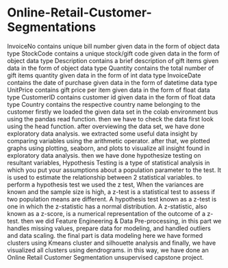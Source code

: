 # Online-Retail-Customer-Segmentations
InvoiceNo contains unique bill number given data in the form of object data type StockCode contains a unique stock/gift code given data in the form of object data type Description contains a brief description of gift items given data in the form of object data type Quantity contains the total number of gift items quantity given data in the form of int data type InvoiceDate contains the date of purchase given data in the form of datetime data type UnitPrice contains gift price per item given data in the form of float data type CustomerID contains customer id given data in the form of float data type Country contains the respective country name belonging to the customer firstly we loaded the given data set in the colab environment bus using the pandas read function. then we have to check the data first look using the head function. after overviewing the data set, we have done exploratory data analysis. we extracted some useful data insight by comparing variables using the arithmetic operator. after that, we plotted graphs using plotting, seaborn, and plots to visualize all insight found in exploratory data analysis. then we have done hypothesize testing on resultant variables, Hypothesis Testing is a type of statistical analysis in which you put your assumptions about a population parameter to the test. It is used to estimate the relationship between 2 statistical variables. to perform a hypothesis test we used the z test, When the variances are known and the sample size is high, a z-test is a statistical test to assess if two population means are different. A hypothesis test known as a z-test is one in which the z-statistic has a normal distribution. A z-statistic, also known as a z-score, is a numerical representation of the outcome of a z-test. then we did Feature Engineering & Data Pre-processing, in this part we handles missing values, prepare data for modeling, and handled outliers and data scaling. the final part is data modeling here we have formed clusters using Kmeans cluster and silhouette analysis and finally, we have visualized all clusters using dendrograms. in this way, we have done an Online Retail Customer Segmentation unsupervised capstone project.
